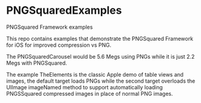# PNGSquaredExamples
PNGSquared Framework examples

This repo contains examples that demonstrate the PNGSquared Framework for iOS for improved compression vs PNG.

The PNGSquaredCarousel would be 5.6 Megs using PNGs while it is just 2.2 Megs with PNGSquared.

The example TheElements is the classic Apple demo of table views and images, the default target loads PNGs while the second target overloads the UIImage imageNamed method to support automatically loading PNGSSquared compressed images in place of normal PNG images.

